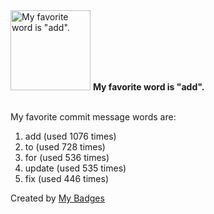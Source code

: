 <img src="https://github.com/my-badges/my-badges/blob/master/src/all-badges/favorite-word/favorite-word.png?raw=true" alt="My favorite word is &quot;add&quot;." title="My favorite word is &quot;add&quot;." width="128">
<strong>My favorite word is &quot;add&quot;.</strong>
<br><br>

My favorite commit message words are:

1. add (used 1076 times)
2. to (used 728 times)
3. for (used 536 times)
4. update (used 535 times)
5. fix (used 446 times)


Created by <a href="https://github.com/my-badges/my-badges">My Badges</a>